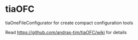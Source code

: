 # tiaOFC
tiaOneFileConfigurator for create compact configuration tools

Read https://github.com/andras-tim/tiaOFC/wiki for details
